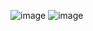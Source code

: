 ![image](https://github.com/user-attachments/assets/ddf0329c-b055-4187-9522-b7441061fba7)
![image](https://github.com/user-attachments/assets/aa4f53ed-afae-4e22-ad3e-1dd1ab6d6161)
